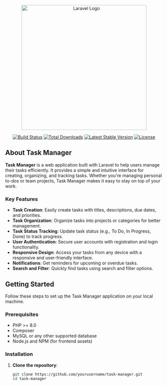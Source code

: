 <p align="center"><a href="https://laravel.com" target="_blank"><img src="https://raw.githubusercontent.com/laravel/art/master/logo-lockup/5%20SVG/2%20CMYK/1%20Full%20Color/laravel-logolockup-cmyk-red.svg" width="400" alt="Laravel Logo"></a></p>

<p align="center">
<a href="https://github.com/laravel/framework/actions"><img src="https://github.com/laravel/framework/workflows/tests/badge.svg" alt="Build Status"></a>
<a href="https://packagist.org/packages/laravel/framework"><img src="https://img.shields.io/packagist/dt/laravel/framework" alt="Total Downloads"></a>
<a href="https://packagist.org/packages/laravel/framework"><img src="https://img.shields.io/packagist/v/laravel/framework" alt="Latest Stable Version"></a>
<a href="https://packagist.org/packages/laravel/framework"><img src="https://img.shields.io/packagist/l/laravel/framework" alt="License"></a>
</p>

## About Task Manager

**Task Manager** is a web application built with Laravel to help users manage their tasks efficiently. It provides a simple and intuitive interface for creating, organizing, and tracking tasks. Whether you're managing personal to-dos or team projects, Task Manager makes it easy to stay on top of your work.

### Key Features

- **Task Creation**: Easily create tasks with titles, descriptions, due dates, and priorities.
- **Task Organization**: Organize tasks into projects or categories for better management.
- **Task Status Tracking**: Update task status (e.g., To Do, In Progress, Done) to track progress.
- **User Authentication**: Secure user accounts with registration and login functionality.
- **Responsive Design**: Access your tasks from any device with a responsive and user-friendly interface.
- **Notifications**: Get reminders for upcoming or overdue tasks.
- **Search and Filter**: Quickly find tasks using search and filter options.

## Getting Started

Follow these steps to set up the Task Manager application on your local machine.

### Prerequisites

- PHP >= 8.0
- Composer
- MySQL or any other supported database
- Node.js and NPM (for frontend assets)

### Installation

1. **Clone the repository**:
   ```bash
   git clone https://github.com/yourusername/task-manager.git
   cd task-manager
